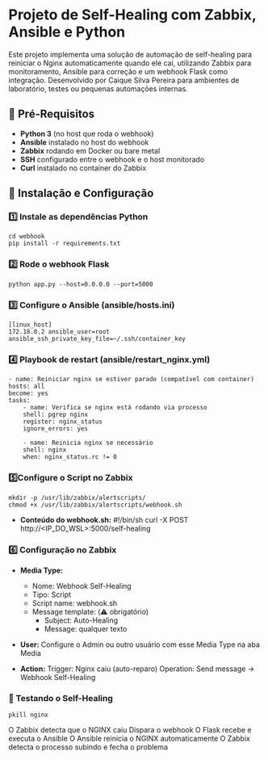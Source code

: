# Projeto de Self-Healing com Zabbix, Ansible e Python

Este projeto implementa uma solução de automação de self-healing para reiniciar o Nginx automaticamente quando ele cai, utilizando Zabbix para monitoramento, Ansible para correção e um webhook Flask como integração. Desenvolvido por Caique Silva Pereira para ambientes de laboratório, testes ou pequenas automações internas.

## 🔧 Pré-Requisitos

- **Python 3** (no host que roda o webhook)
- **Ansible** instalado no host do webhook
- **Zabbix** rodando em Docker ou bare metal
- **SSH** configurado entre o webhook e o host monitorado
- **Curl** instalado no container do Zabbix

## 🚀 Instalação e Configuração

### 1️⃣ Instale as dependências Python
    cd webhook
    pip install -r requirements.txt

### 2️⃣ Rode o webhook Flask
    python app.py --host=0.0.0.0 --port=5000

### 3️⃣ Configure o Ansible (ansible/hosts.ini)
    [linux_host]
    172.18.0.2 ansible_user=root ansible_ssh_private_key_file=~/.ssh/container_key

### 4️⃣ Playbook de restart (ansible/restart_nginx.yml)
    - name: Reiniciar nginx se estiver parado (compatível com container)
    hosts: all
    become: yes
    tasks:
        - name: Verifica se nginx está rodando via processo
        shell: pgrep nginx
        register: nginx_status
        ignore_errors: yes

        - name: Reinicia nginx se necessário
        shell: nginx
        when: nginx_status.rc != 0

### 5️⃣Configure o Script no Zabbix
    mkdir -p /usr/lib/zabbix/alertscripts/
    chmod +x /usr/lib/zabbix/alertscripts/webhook.sh

- **Conteúdo do webhook.sh:** 
    #!/bin/sh
    curl -X POST http://<IP_DO_WSL>:5000/self-healing

### 6️⃣ Configuração no Zabbix
- **Media Type:**
    * Nome: Webhook Self-Healing
    * Tipo: Script
    * Script name: webhook.sh
    * Message template: (⚠️ obrigatório)
        * Subject: Auto-Healing
        * Message: qualquer texto

- **User:**
    Configure o Admin ou outro usuário com esse Media Type na aba Media

- **Action:**
    Trigger: Nginx caiu (auto-reparo)
    Operation: Send message → Webhook Self-Healing

### 🛑 Testando o Self-Healing
    pkill nginx

O Zabbix detecta que o NGINX caiu
Dispara o webhook
O Flask recebe e executa o Ansible
O Ansible reinicia o NGINX automaticamente
O Zabbix detecta o processo subindo e fecha o problema
